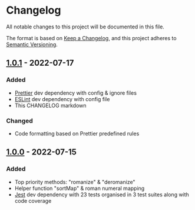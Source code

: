 # Changelog

All notable changes to this project will be documented in this file.

The format is based on [Keep a Changelog](https://keepachangelog.com/en/1.0.0/),
and this project adheres to [Semantic Versioning](https://semver.org/spec/v2.0.0.html).

## [1.0.1](https://github.com/aleksbelic/romanize-deromanize/releases/tag/1.0.1) - 2022-07-17

### Added

- [Prettier](https://prettier.io/) dev dependency with config & ignore files
- [ESLint](https://eslint.org/) dev dependency with config file
- This CHANGELOG markdown

### Changed

- Code formatting based on Prettier predefined rules

## [1.0.0](https://github.com/aleksbelic/romanize-deromanize/releases/tag/1.0.0) - 2022-07-15

### Added

- Top priority methods: "romanize" & "deromanize"
- Helper function "sortMap" & roman numeral mapping
- [Jest](https://jestjs.io/) dev dependency with 23 tests organised in 3 test suites along with code coverage
